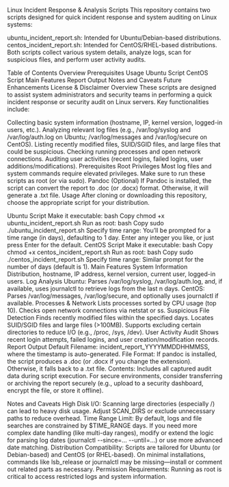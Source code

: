 Linux Incident Response & Analysis Scripts
This repository contains two scripts designed for quick incident response and system auditing on Linux systems:

ubuntu_incident_report.sh: Intended for Ubuntu/Debian-based distributions.
centos_incident_report.sh: Intended for CentOS/RHEL-based distributions.
Both scripts collect various system details, analyze logs, scan for suspicious files, and perform user activity audits.

Table of Contents
Overview
Prerequisites
Usage
Ubuntu Script
CentOS Script
Main Features
Report Output
Notes and Caveats
Future Enhancements
License & Disclaimer
Overview
These scripts are designed to assist system administrators and security teams in performing a quick incident response or security audit on Linux servers. Key functionalities include:

Collecting basic system information (hostname, IP, kernel version, logged-in users, etc.).
Analyzing relevant log files (e.g., /var/log/syslog and /var/log/auth.log on Ubuntu; /var/log/messages and /var/log/secure on CentOS).
Listing recently modified files, SUID/SGID files, and large files that could be suspicious.
Checking running processes and open network connections.
Auditing user activities (recent logins, failed logins, user additions/modifications).
Prerequisites
Root Privileges
Most log files and system commands require elevated privileges. Make sure to run these scripts as root (or via sudo).
Pandoc (Optional)
If Pandoc is installed, the script can convert the report to .doc (or .docx) format. Otherwise, it will generate a .txt file.
Usage
After cloning or downloading this repository, choose the appropriate script for your distribution.

Ubuntu Script
Make it executable:
bash
Copy
chmod +x ubuntu_incident_report.sh
Run as root:
bash
Copy
sudo ./ubuntu_incident_report.sh
Specify time range: You’ll be prompted for a time range (in days), defaulting to 1 day. Enter any integer you like, or just press Enter for the default.
CentOS Script
Make it executable:
bash
Copy
chmod +x centos_incident_report.sh
Run as root:
bash
Copy
sudo ./centos_incident_report.sh
Specify time range: Similar prompt for the number of days (default is 1).
Main Features
System Information
Distribution, hostname, IP address, kernel version, current user, logged-in users.
Log Analysis
Ubuntu: Parses /var/log/syslog, /var/log/auth.log, and, if available, uses journalctl to retrieve logs from the last n days.
CentOS: Parses /var/log/messages, /var/log/secure, and optionally uses journalctl if available.
Processes & Network
Lists processes sorted by CPU usage (top 10).
Checks open network connections via netstat or ss.
Suspicious File Detection
Finds recently modified files within the specified days.
Locates SUID/SGID files and large files (>100MB).
Supports excluding certain directories to reduce I/O (e.g., /proc, /sys, /dev).
User Activity Audit
Shows recent login attempts, failed logins, and user creation/modification records.
Report Output
Default Filename: incident_report_YYYYMMDDHHMMSS, where the timestamp is auto-generated.
File Format:
If pandoc is installed, the script produces a .doc (or .docx if you change the extension).
Otherwise, it falls back to a .txt file.
Contents:
Includes all captured audit data during script execution.
For secure environments, consider transferring or archiving the report securely (e.g., upload to a security dashboard, encrypt the file, or store it offline).

Notes and Caveats
High Disk I/O:
Scanning large directories (especially /) can lead to heavy disk usage. Adjust SCAN_DIRS or exclude unnecessary paths to reduce overhead.
Time Range Limit:
By default, logs and file searches are constrained by $TIME_RANGE days. If you need more complex date handling (like multi-day ranges), modify or extend the logic for parsing log dates (journalctl --since=... --until=...) or use more advanced date matching.
Distribution Compatibility:
Scripts are tailored for Ubuntu (or Debian-based) and CentOS (or RHEL-based).
On minimal installations, commands like lsb_release or journalctl may be missing—install or comment out related parts as necessary.
Permission Requirements:
Running as root is critical to access restricted logs and system information.
